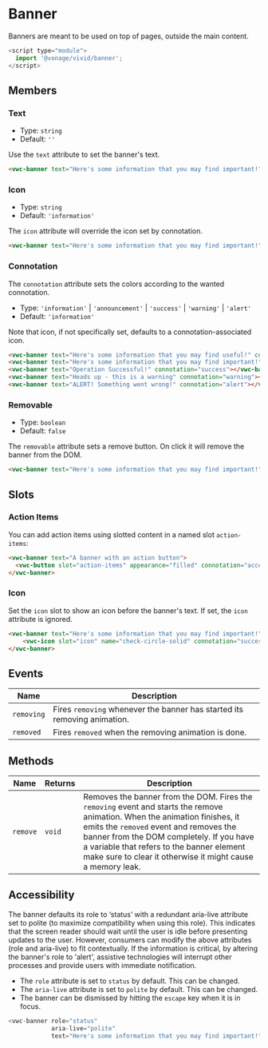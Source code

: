 # Banner

Banners are meant to be used on top of pages, outside the main content.

```js
<script type="module">
  import '@vonage/vivid/banner';
</script>
```

## Members

### Text

- Type: `string`
- Default: `''`

Use the `text` attribute to set the banner's text.

```html preview full
<vwc-banner text="Here's some information that you may find important!"></vwc-banner>
```

### Icon

- Type: `string`
- Default: `'information'`

The `icon` attribute will override the icon set by connotation.

```html preview full
<vwc-banner text="Here's some information that you may find important!" icon="home-line"></vwc-banner>
```

### Connotation

The `connotation` attribute sets the colors according to the wanted connotation.

- Type: `'information'` | `'announcement'` | `'success'` | `'warning'` | `'alert'`
- Default: `'information'`

Note that icon, if not specifically set, defaults to a connotation-associated icon.

```html preview
<vwc-banner text="Here's some information that you may find useful!" connotation="information"></vwc-banner>
<vwc-banner text="Here's some information that you may find important!" connotation="announcement"></vwc-banner>
<vwc-banner text="Operation Successful!" connotation="success"></vwc-banner>
<vwc-banner text="Heads up - this is a warning" connotation="warning"></vwc-banner>
<vwc-banner text="ALERT! Something went wrong!" connotation="alert"></vwc-banner>
```

### Removable

- Type: `boolean`
- Default: `false`

The `removable` attribute sets a remove button. On click it will remove the banner from the DOM.

```html preview full
<vwc-banner text="Here's some information that you may find important!" removable></vwc-banner>
```

## Slots

### Action Items

You can add action items using slotted content in a named slot `action-items`:

```html preview full
<vwc-banner text="A banner with an action button">
  <vwc-button slot="action-items" appearance="filled" connotation="accent" label="Learn More"></vwc-button>
</vwc-banner>
```


### Icon

Set the `icon` slot to show an icon before the banner's text.
If set, the `icon` attribute is ignored.

```html preview full
<vwc-banner text="Here's some information that you may find important!">
  	<vwc-icon slot="icon" name="check-circle-solid" connotation="success"></vwc-icon>
</vwc-banner>
```

## Events

<div class="table-wrapper">

| Name       | Description                                                              |
| ---------- | ------------------------------------------------------------------------ |
| `removing` | Fires `removing` whenever the banner has started its removing animation. |
| `removed`  | Fires `removed` when the removing animation is done.                     |


</div>

## Methods

<div class="table-wrapper">

| Name     | Returns | Description |
| -------- | ------- | ----------- |
| `remove` | `void`  | Removes the banner from the DOM.  Fires the `removing` event and starts the remove animation. When the animation finishes, it emits the `removed` event and removes the banner from the DOM completely. If you have a variable that refers to the banner element make sure to clear it otherwise it might cause a memory leak. |

</div>

## Accessibility

The banner defaults its role to ‘status’ with a redundant aria-live attribute set to polite (to maximize compatibility when using this role). This indicates that the screen reader should wait until the user is idle before presenting updates to the user.
However, consumers can modify the above attributes (role and aria-live) to fit contextually. If the information is critical, by altering the banner's role to 'alert', assistive technologies will interrupt other processes and provide users with immediate notification.

- The `role` attribute is set to `status` by default. This can be changed.
- The `aria-live` attribute is set to `polite` by default. This can be changed.
- The banner can be dismissed by hitting the `escape` key when it is in focus.

```js
<vwc-banner role="status"
            aria-live="polite"
            text="Here's some information that you may find important!"></vwc-banner>
```
